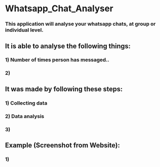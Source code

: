 # Whatsapp_Chat_Analyser

### This application will analyse your whatsapp chats, at group or individual level.

## It is able to analyse the following things:
### 1) Number of times person has messaged..
### 2) 

## It was made by following these steps:
### 1) Collecting data
### 2) Data analysis
### 3)


## Example (Screenshot from Website):
### 1)
